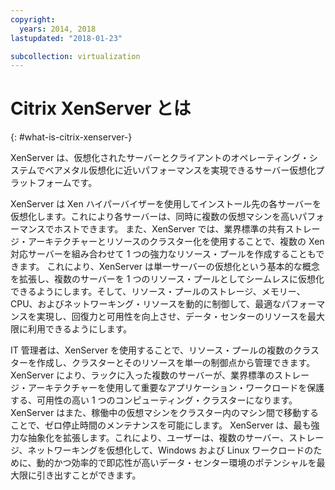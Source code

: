 ```yaml
---
copyright:
  years: 2014, 2018
lastupdated: "2018-01-23"

subcollection: virtualization
---
```


# Citrix XenServer とは
{: #what-is-citrix-xenserver-}

XenServer は、仮想化されたサーバーとクライアントのオペレーティング・システムでベアメタル仮想化に近いパフォーマンスを実現できるサーバー仮想化プラットフォームです。

XenServer は Xen ハイパーバイザーを使用してインストール先の各サーバーを仮想化します。これにより各サーバーは、同時に複数の仮想マシンを高いパフォーマンスでホストできます。 また、XenServer では、業界標準の共有ストレージ・アーキテクチャーとリソースのクラスター化を使用することで、複数の Xen 対応サーバーを組み合わせて 1 つの強力なリソース・プールを作成することもできます。 これにより、XenServer は単一サーバーの仮想化という基本的な概念を拡張し、複数のサーバーを 1 つのリソース・プールとしてシームレスに仮想化できるようにします。そして、リソース・プールのストレージ、メモリー、CPU、およびネットワーキング・リソースを動的に制御して、最適なパフォーマンスを実現し、回復力と可用性を向上させ、データ・センターのリソースを最大限に利用できるようにします。

IT 管理者は、XenServer を使用することで、リソース・プールの複数のクラスターを作成し、クラスターとそのリソースを単一の制御点から管理できます。<!--reducing complexity and cost, and dramatically simplifying the adoption and utility of a virtualized data center environment.--> XenServer により、ラックに入った複数のサーバーが、業界標準のストレージ・アーキテクチャーを使用して重要なアプリケーション・ワークロードを保護する、可用性の高い 1 つのコンピューティング・クラスターになります。 XenServer はまた、稼働中の仮想マシンをクラスター内のマシン間で移動することで、ゼロ停止時間のメンテナンスを可能にします。 XenServer は、最も強力な抽象化を拡張します。これにより、ユーザーは、複数のサーバー、ストレージ、ネットワーキングを仮想化して、Windows および Linux ワークロードのために、動的かつ効率的で即応性が高いデータ・センター環境のポテンシャルを最大限に引き出すことができます。
